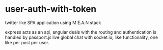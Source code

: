 # user-auth-with-token

twitter like SPA application using M.E.A.N stack

express acts as an api, angular deals with the routing and authentication is handled by passport.js
live global chat with socket.io, like functionality, one like per post per user.

